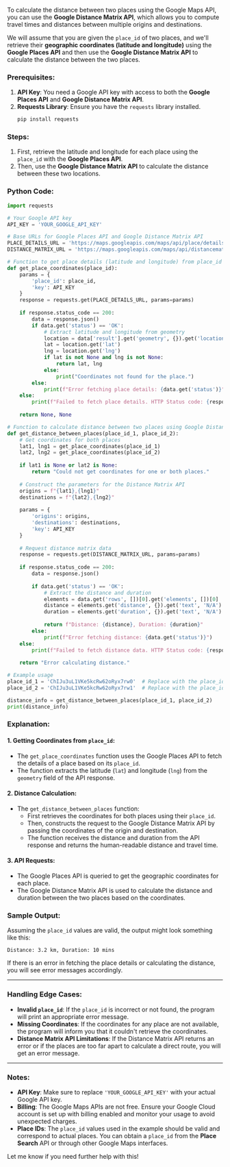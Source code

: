 To calculate the distance between two places using the Google Maps API, you can use the **Google Distance Matrix API**, which allows you to compute travel times and distances between multiple origins and destinations.

We will assume that you are given the `place_id` of two places, and we'll retrieve their **geographic coordinates (latitude and longitude)** using the **Google Places API** and then use the **Google Distance Matrix API** to calculate the distance between the two places.

### Prerequisites:
1. **API Key**: You need a Google API key with access to both the **Google Places API** and **Google Distance Matrix API**.
2. **Requests Library**: Ensure you have the `requests` library installed.
   ```bash
   pip install requests
   ```

### Steps:
1. First, retrieve the latitude and longitude for each place using the `place_id` with the **Google Places API**.
2. Then, use the **Google Distance Matrix API** to calculate the distance between these two locations.

### Python Code:

```python
import requests

# Your Google API key
API_KEY = 'YOUR_GOOGLE_API_KEY'

# Base URLs for Google Places API and Google Distance Matrix API
PLACE_DETAILS_URL = 'https://maps.googleapis.com/maps/api/place/details/json'
DISTANCE_MATRIX_URL = 'https://maps.googleapis.com/maps/api/distancematrix/json'

# Function to get place details (latitude and longitude) from place_id
def get_place_coordinates(place_id):
    params = {
        'place_id': place_id,
        'key': API_KEY
    }
    response = requests.get(PLACE_DETAILS_URL, params=params)
    
    if response.status_code == 200:
        data = response.json()
        if data.get('status') == 'OK':
            # Extract latitude and longitude from geometry
            location = data['result'].get('geometry', {}).get('location', {})
            lat = location.get('lat')
            lng = location.get('lng')
            if lat is not None and lng is not None:
                return lat, lng
            else:
                print("Coordinates not found for the place.")
        else:
            print(f"Error fetching place details: {data.get('status')}")
    else:
        print(f"Failed to fetch place details. HTTP Status code: {response.status_code}")
    
    return None, None

# Function to calculate distance between two places using Google Distance Matrix API
def get_distance_between_places(place_id_1, place_id_2):
    # Get coordinates for both places
    lat1, lng1 = get_place_coordinates(place_id_1)
    lat2, lng2 = get_place_coordinates(place_id_2)
    
    if lat1 is None or lat2 is None:
        return "Could not get coordinates for one or both places."
    
    # Construct the parameters for the Distance Matrix API
    origins = f"{lat1},{lng1}"
    destinations = f"{lat2},{lng2}"
    
    params = {
        'origins': origins,
        'destinations': destinations,
        'key': API_KEY
    }
    
    # Request distance matrix data
    response = requests.get(DISTANCE_MATRIX_URL, params=params)
    
    if response.status_code == 200:
        data = response.json()
        
        if data.get('status') == 'OK':
            # Extract the distance and duration
            elements = data.get('rows', [])[0].get('elements', [])[0]
            distance = elements.get('distance', {}).get('text', 'N/A')
            duration = elements.get('duration', {}).get('text', 'N/A')
            
            return f"Distance: {distance}, Duration: {duration}"
        else:
            print(f"Error fetching distance: {data.get('status')}")
    else:
        print(f"Failed to fetch distance data. HTTP Status code: {response.status_code}")
    
    return "Error calculating distance."

# Example usage
place_id_1 = 'ChIJu3uL1VKe5kcRw62oRyx7rw0'  # Replace with the place_id of the first place
place_id_2 = 'ChIJu3uL1VKe5kcRw62oRyx7rw1'  # Replace with the place_id of the second place

distance_info = get_distance_between_places(place_id_1, place_id_2)
print(distance_info)
```

### Explanation:

#### 1. **Getting Coordinates from `place_id`:**
- The `get_place_coordinates` function uses the Google Places API to fetch the details of a place based on its `place_id`.
- The function extracts the latitude (`lat`) and longitude (`lng`) from the `geometry` field of the API response.

#### 2. **Distance Calculation:**
- The `get_distance_between_places` function:
  - First retrieves the coordinates for both places using their `place_id`.
  - Then, constructs the request to the Google Distance Matrix API by passing the coordinates of the origin and destination.
  - The function receives the distance and duration from the API response and returns the human-readable distance and travel time.

#### 3. **API Requests:**
- The Google Places API is queried to get the geographic coordinates for each place.
- The Google Distance Matrix API is used to calculate the distance and duration between the two places based on the coordinates.

### Sample Output:

Assuming the `place_id` values are valid, the output might look something like this:

```
Distance: 3.2 km, Duration: 10 mins
```

If there is an error in fetching the place details or calculating the distance, you will see error messages accordingly.

---

### Handling Edge Cases:

- **Invalid `place_id`**: If the `place_id` is incorrect or not found, the program will print an appropriate error message.
- **Missing Coordinates**: If the coordinates for any place are not available, the program will inform you that it couldn't retrieve the coordinates.
- **Distance Matrix API Limitations**: If the Distance Matrix API returns an error or if the places are too far apart to calculate a direct route, you will get an error message.

---

### Notes:
- **API Key**: Make sure to replace `'YOUR_GOOGLE_API_KEY'` with your actual Google API key.
- **Billing**: The Google Maps APIs are not free. Ensure your Google Cloud account is set up with billing enabled and monitor your usage to avoid unexpected charges.
- **Place IDs**: The `place_id` values used in the example should be valid and correspond to actual places. You can obtain a `place_id` from the **Place Search** API or through other Google Maps interfaces.

Let me know if you need further help with this!